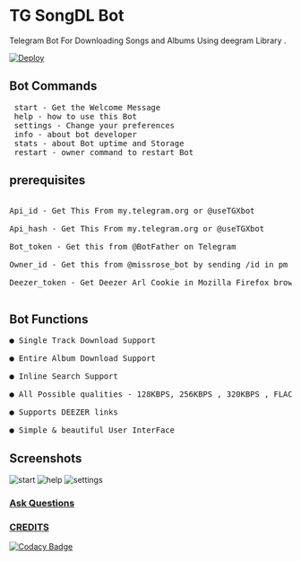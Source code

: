 # TG SongDL Bot
Telegram Bot For Downloading Songs and Albums Using deegram Library .

[![Deploy](https://www.herokucdn.com/deploy/button.svg)](https://heroku.com/deploy)

## Bot Commands 
<pre> start - Get the Welcome Message </br> help - how to use this Bot </br> settings - Change your preferences </br> info - about bot developer </br> stats - about Bot uptime and Storage </br> restart - owner command to restart Bot</pre>

## prerequisites
<pre> 
Api_id - Get This From my.telegram.org or @useTGXbot</br>
Api_hash - Get This From my.telegram.org or @useTGXbot </br>
Bot_token - Get this from @BotFather on Telegram</br>
Owner_id - Get this from @missrose_bot by sending /id in pm or Use Showjson bot to find your id  </br>
Deezer_token - Get Deezer Arl Cookie in Mozilla Firefox browser Using Cookie Manager Extension from deezer.com</br> </pre>

## Bot Functions 
<pre>
● Single Track Download Support </br>
● Entire Album Download Support </br>
● Inline Search Support </br>
● All Possible qualities - 128KBPS, 256KBPS , 320KBPS , FLAC </br>
● Supports DEEZER links </br>
● Simple & beautiful User InterFace </br></pre>


## Screenshots 

![start](https://telegra.ph/file/79b13dfc8cd5a59c08322.jpg)
![help](https://telegra.ph/file/44ae5936cc202331e23f4.jpg)
![settings](https://telegra.ph/file/6082bb02460641f7ffd24.jpg)


### [Ask Questions](https://telegram.me/priyanshu_bhardwaj)


### [CREDITS](https://github.com/aykut)


[![Codacy Badge](https://api.codacy.com/project/badge/Grade/d30289a21dde443a87a9b026411f10b6)](https://app.codacy.com/gh/deethon/deegram?utm_source=github.com&utm_medium=referral&utm_content=deethon/deegram&utm_campaign=Badge_Grade_Dashboard)

